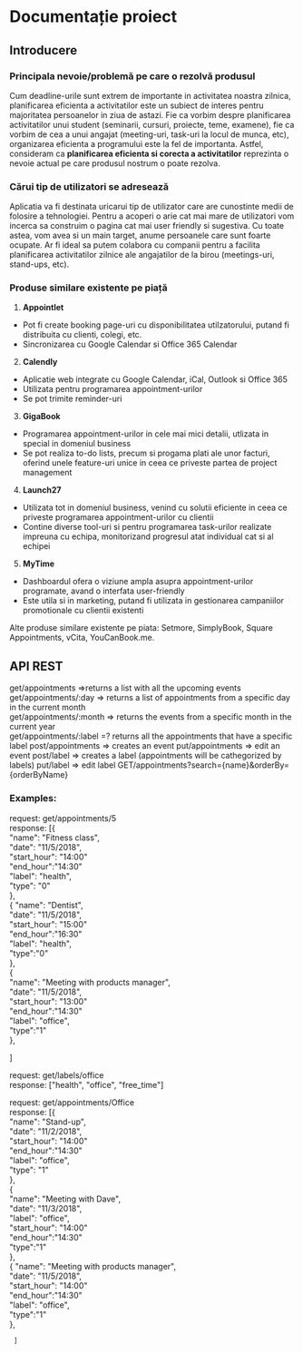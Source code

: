 # Documentație proiect

## Introducere

### Principala nevoie/problemă pe care o rezolvă produsul 

Cum deadline-urile sunt extrem de importante in activitatea noastra zilnica, planificarea eficienta a activitatilor este un subiect de interes pentru majoritatea persoanelor in ziua de astazi. Fie ca vorbim despre planificarea activitatilor unui student (seminarii, cursuri, proiecte, teme, examene), fie ca vorbim de cea a unui angajat (meeting-uri, task-uri la locul de munca, etc), organizarea eficienta a programului este la fel de importanta. Astfel, consideram ca **planificarea eficienta si corecta a activitatilor** reprezinta o nevoie actual pe care produsul nostrum o poate rezolva.

### Cărui tip de utilizatori se adresează

Aplicatia va fi destinata uricarui tip de utilizator care are cunostinte medii de folosire a tehnologiei. Pentru a acoperi o arie cat mai mare de utilizatori vom incerca sa construim o pagina cat mai user friendly si sugestiva. Cu toate astea, vom avea si un main target, anume persoanele care sunt  foarte ocupate. Ar fi ideal sa putem colabora cu companii pentru a facilita planificarea activitatilor zilnice ale angajatilor de la birou (meetings-uri, stand-ups, etc).


### Produse similare existente pe piață 

1.	**Appointlet**
- Pot fi create booking page-uri cu disponibilitatea utilzatorului, putand fi distribuita cu clienti, colegi, etc.  
- Sincronizarea cu Google Calendar si Office 365 Calendar 
2.	**Calendly**
- Aplicatie web integrate cu Google Calendar, iCal, Outlook si Office 365
- Utilizata pentru programarea appointment-urilor
- Se pot trimite reminder-uri
3.	**GigaBook**
- Programarea appointment-urilor in cele mai mici detalii, utlizata in special in domeniul business
- Se pot realiza to-do lists, precum si progama plati ale unor facturi, oferind unele feature-uri unice in ceea ce priveste partea de project management
4.	**Launch27**
- Utilizata tot in domeniul business, venind cu solutii eficiente in ceea ce priveste programarea appointment-urilor cu clientii
- Contine diverse tool-uri si pentru programarea task-urilor realizate impreuna cu echipa, monitorizand progresul atat individual cat si al echipei
5.	**MyTime**
- Dashboardul ofera o viziune ampla asupra appointment-urilor programate, avand o interfata user-friendly
- Este utila  si in marketing, putand fi utilizata in gestionarea campaniilor promotionale cu clientii existenti

Alte produse similare existente pe piata: Setmore, SimplyBook, Square Appointments, vCita, YouCanBook.me.

## API REST

get/appointments =>returns a list with all the upcoming events  
get/appointments/:day => returns a list of appointments from a specific day in the current month  
get/appointments/:month => returns the events from a specific month in the current year  
get/appointments/:label =? returns all the appointments that have a specific label
post/appointments => creates an event
put/appointments => edit an event
post/label => creates a label (appointments will be cathegorized by labels)
put/label => edit label 
GET/appointments?search={name}&orderBy={orderByName}


### Examples:  
 request: get/appointments/5  
 response: [{  
   "name": "Fitness class",  
   "date": "11/5/2018",  
   "start_hour": "14:00"  
   "end_hour":"14:30"  
   "label": "health",  
   "type": "0"  
   },  
   {
     "name": "Dentist",  
     "date": "11/5/2018",   
      "start_hour": "15:00"  
      "end_hour":"16:30"  
     "label": "health",  
     "type":"0"  
     },  
     {  
       "name": "Meeting with products manager",  
       "date": "11/5/2018",  
        "start_hour": "13:00"  
        "end_hour":"14:30"  
       "label": "office",  
       "type":"1"  
       },  

   ]
  
   request: get/labels/office  
   response: ["health", "office", "free_time"]  

   request: get/appointments/Office  
   response: [{  
     "name": "Stand-up",  
     "date": "11/2/2018",  
      "start_hour": "14:00"  
       "end_hour":"14:30"  
     "label": "office",  
     "type": "1"  
     },  
     {  
       "name": "Meeting with Dave",  
       "date": "11/3/2018",   
       "label": "office",   
        "start_hour": "14:00"  
        "end_hour":"14:30"  
       "type":"1"  
       },  
       {
         "name": "Meeting with products manager",  
         "date": "11/5/2018",  
          "start_hour": "14:00"  
          "end_hour":"14:30"  
         "label": "office",  
         "type":"1"  
         },  
  
     ]  



